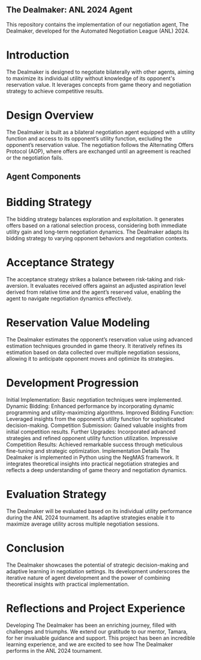 ## The Dealmaker: ANL 2024 Agent
This repository contains the implementation of our negotiation agent, The Dealmaker, developed for the Automated Negotiation League (ANL) 2024.

# Introduction
The Dealmaker is designed to negotiate bilaterally with other agents, aiming to maximize its individual utility without knowledge of its opponent's reservation value. It leverages concepts from game theory and negotiation strategy to achieve competitive results.

# Design Overview
The Dealmaker is built as a bilateral negotiation agent equipped with a utility function and access to its opponent’s utility function, excluding the opponent’s reservation value. The negotiation follows the Alternating Offers Protocol (AOP), where offers are exchanged until an agreement is reached or the negotiation fails.

## Agent Components
# Bidding Strategy
The bidding strategy balances exploration and exploitation. It generates offers based on a rational selection process, considering both immediate utility gain and long-term negotiation dynamics. The Dealmaker adapts its bidding strategy to varying opponent behaviors and negotiation contexts.

# Acceptance Strategy
The acceptance strategy strikes a balance between risk-taking and risk-aversion. It evaluates received offers against an adjusted aspiration level derived from relative time and the agent’s reserved value, enabling the agent to navigate negotiation dynamics effectively.

# Reservation Value Modeling
The Dealmaker estimates the opponent’s reservation value using advanced estimation techniques grounded in game theory. It iteratively refines its estimation based on data collected over multiple negotiation sessions, allowing it to anticipate opponent moves and optimize its strategies.

# Development Progression
Initial Implementation: Basic negotiation techniques were implemented.
Dynamic Bidding: Enhanced performance by incorporating dynamic programming and utility-maximizing algorithms.
Improved Bidding Function: Leveraged insights from the opponent’s utility function for sophisticated decision-making.
Competition Submission: Gained valuable insights from initial competition results.
Further Upgrades: Incorporated advanced strategies and refined opponent utility function utilization.
Impressive Competition Results: Achieved remarkable success through meticulous fine-tuning and strategic optimization.
Implementation Details
The Dealmaker is implemented in Python using the NegMAS framework. It integrates theoretical insights into practical negotiation strategies and reflects a deep understanding of game theory and negotiation dynamics.

# Evaluation Strategy
The Dealmaker will be evaluated based on its individual utility performance during the ANL 2024 tournament. Its adaptive strategies enable it to maximize average utility across multiple negotiation sessions.

# Conclusion
The Dealmaker showcases the potential of strategic decision-making and adaptive learning in negotiation settings. Its development underscores the iterative nature of agent development and the power of combining theoretical insights with practical implementation.

# Reflections and Project Experience
Developing The Dealmaker has been an enriching journey, filled with challenges and triumphs. We extend our gratitude to our mentor, Tamara, for her invaluable guidance and support. This project has been an incredible learning experience, and we are excited to see how The Dealmaker performs in the ANL 2024 tournament.
